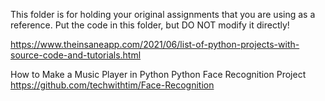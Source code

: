 This folder is for holding your original assignments that you are using as a reference. 
Put the code in this folder, but DO NOT modify it directly! 

https://www.theinsaneapp.com/2021/06/list-of-python-projects-with-source-code-and-tutorials.html

How to Make a Music Player in Python
Python Face Recognition Project
https://github.com/techwithtim/Face-Recognition